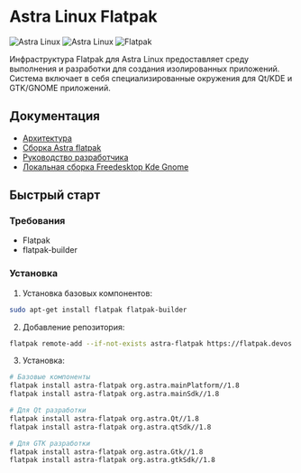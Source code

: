# Astra Linux Flatpak 

![Astra Linux](https://img.shields.io/badge/Astra%20Linux-1.8-blue)
![Astra Linux](https://img.shields.io/badge/Astra%20Linux-1.7-blue)
![Flatpak](https://img.shields.io/badge/Flatpak-1.14.4-green)

Инфраструктура Flatpak для Astra Linux предоставляет среду выполнения и разработки для создания изолированных приложений. Система включает в себя специализированные окружения для Qt/KDE и GTK/GNOME приложений.

## Документация
- [Архитектура](docs/architecture.md)
- [Сборка Astra flatpak](docs/astra-local-build.md)
- [Руководство разработчика](docs/developer-guide.md)
- [Локальная сборка Freedesktop Kde Gnome](mainline/README.md)

## Быстрый старт

### Требования
- Flatpak 
- flatpak-builder
  
### Установка

1. Установка базовых компонентов:
```bash
sudo apt-get install flatpak flatpak-builder
```

2. Добавление репозитория:
```bash
flatpak remote-add --if-not-exists astra-flatpak https://flatpak.devos.astralinux.ru/
```

3. Установка:
```bash
# Базовые компоненты
flatpak install astra-flatpak org.astra.mainPlatform//1.8
flatpak install astra-flatpak org.astra.mainSdk//1.8
```
```bash
# Для Qt разработки
flatpak install astra-flatpak org.astra.Qt//1.8
flatpak install astra-flatpak org.astra.qtSdk//1.8
```
```bash
# Для GTK разработки
flatpak install astra-flatpak org.astra.Gtk//1.8
flatpak install astra-flatpak org.astra.gtkSdk//1.8
```





